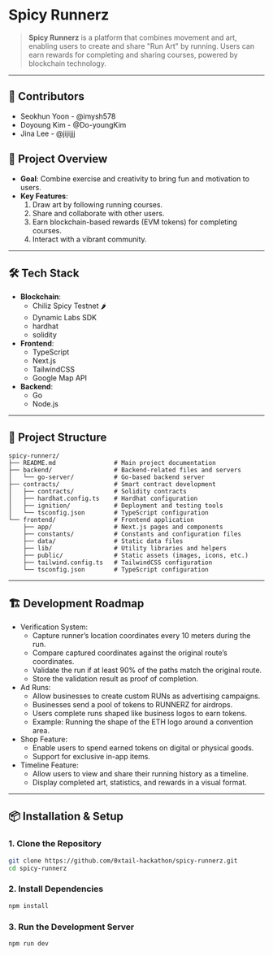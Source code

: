 # Spicy Runnerz

> **Spicy Runnerz** is a platform that combines movement and art, enabling users to create and share "Run Art" by running. Users can earn rewards for completing and sharing courses, powered by blockchain technology.

---
## 👥 Contributors

- Seokhun Yoon - @imysh578
- Doyoung Kim - @Do-youngKim
- Jina Lee - @jijijjj

## 🚀 Project Overview

- **Goal**: Combine exercise and creativity to bring fun and motivation to users.
- **Key Features**:
    1. Draw art by following running courses.
    2. Share and collaborate with other users.
    3. Earn blockchain-based rewards (EVM tokens) for completing courses.
    4. Interact with a vibrant community.

---

## 🛠️ Tech Stack

- **Blockchain**:
    - Chiliz Spicy Testnet 🌶️
    - Dynamic Labs SDK
    - hardhat
    - solidity
- **Frontend**:
    - TypeScript
    - Next.js
    - TailwindCSS
    - Google Map API
- **Backend**:
    - Go
    - Node.js
---

## 📂 Project Structure
```
spicy-runnerz/
├── README.md                # Main project documentation
├── backend/                 # Backend-related files and servers
│   └── go-server/           # Go-based backend server
├── contracts/               # Smart contract development
│   ├── contracts/           # Solidity contracts
│   ├── hardhat.config.ts    # Hardhat configuration
│   ├── ignition/            # Deployment and testing tools
│   └── tsconfig.json        # TypeScript configuration
└── frontend/                # Frontend application
    ├── app/                 # Next.js pages and components
    ├── constants/           # Constants and configuration files
    ├── data/                # Static data files
    ├── lib/                 # Utility libraries and helpers
    ├── public/              # Static assets (images, icons, etc.)
    ├── tailwind.config.ts   # TailwindCSS configuration
    └── tsconfig.json        # TypeScript configuration
```

---
## 🏗️ Development Roadmap
- Verification System:
	- Capture runner’s location coordinates every 10 meters during the run.
	- Compare captured coordinates against the original route’s coordinates.
	- Validate the run if at least 90% of the paths match the original route.
	- Store the validation result as proof of completion.
- Ad Runs:
    - Allow businesses to create custom RUNs as advertising campaigns.
    - Businesses send a pool of tokens to RUNNERZ for airdrops.
    - Users complete runs shaped like business logos to earn tokens.
    - Example: Running the shape of the ETH logo around a convention area.
- Shop Feature:
    - Enable users to spend earned tokens on digital or physical goods.
    - Support for exclusive in-app items.
- Timeline Feature:
    - Allow users to view and share their running history as a timeline.
    - Display completed art, statistics, and rewards in a visual format.

---
## 📦 Installation & Setup

### 1. Clone the Repository
```bash
git clone https://github.com/0xtail-hackathon/spicy-runnerz.git
cd spicy-runnerz
```

### 2. Install Dependencies

```bash
npm install
```

### 3. Run the Development Server

```bash
npm run dev
```

